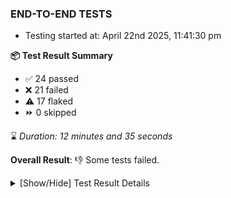 ### END-TO-END TESTS

- Testing started at: April 22nd 2025, 11:41:30 pm

**📦 Test Result Summary**

- ✅ 24 passed
- ❌ 21 failed
- ⚠️ 17 flaked
- ⏩ 0 skipped

⌛ _Duration: 12 minutes and 35 seconds_

**Overall Result**: 👎 Some tests failed.



<details>
    <summary>[Show/Hide] Test Result Details</summary>
    <div markdown="1">

| Test | Browser | Test Case | Tags | Result |
| :---: | :---: | :--- | :---: | :---: |
| 1 | chromium-meshery-provider | Configure Existing Istio adapter through Mesh Adapter URL from Management page | unstable | ⚠️ |
| 2 | chromium-meshery-provider | Transition to disconnected state and then back to connected state | unstable | ⚠️ |
| 3 | chromium-meshery-provider | Transition to ignored state and then back to connected state | unstable | ⚠️ |
| 4 | chromium-meshery-provider | Transition to not found state and then back to connected state | unstable | ⚠️ |
| 5 | chromium-meshery-provider | Delete Kubernetes cluster connections | unstable | ⚠️ |
| 6 | chromium-meshery-provider | Add performance profile with load generator &quot;fortio&quot; and service mesh &quot;None&quot; | unstable | ⚠️ |
| 7 | chromium-meshery-provider | Connect to Meshery Istio Adapter and configure it |  | ❌ |
| 8 | chromium-meshery-provider | Ping Istio Adapter | unstable | ⚠️ |
| 9 | chromium-local-provider | Verify that UI components are displayed |  | ❌ |
| 10 | chromium-local-provider | Add a cluster connection by uploading kubeconfig file | unstable | ⚠️ |
| 11 | chromium-local-provider | Transition to disconnected state and then back to connected state | unstable | ⚠️ |
| 12 | chromium-local-provider | Transition to ignored state and then back to connected state | unstable | ⚠️ |
| 13 | chromium-local-provider | Transition to not found state and then back to connected state | unstable | ⚠️ |
| 14 | chromium-local-provider | Delete Kubernetes cluster connections | unstable | ⚠️ |
| 15 | chromium-meshery-provider | View detailed result of a performance profile (Graph Visualiser) with load generator &quot;fortio&quot; and service mesh &quot;None&quot; | unstable | ⚠️ |
| 16 | chromium-local-provider | Verify Kanvas Snapshot using data-testid |  | ❌ |
| 17 | chromium-local-provider | Test if Left Navigation Panel is displayed |  | ❌ |
| 18 | chromium-local-provider | Logout from current user session |  | ❌ |
| 19 | chromium-meshery-provider | Edit the configuration of a performance profile with load generator &quot;fortio&quot; and service mesh &quot;None&quot; | unstable | ⚠️ |
| 20 | chromium-local-provider | Verify Performance Analysis Details |  | ❌ |
| 21 | chromium-local-provider | Test if Settings button is displayed |  | ❌ |
| 22 | chromium-local-provider | Common UI elements |  | ❌ |
| 23 | chromium-meshery-provider | Compare test of a performance profile with load generator &quot;fortio&quot; and service mesh &quot;None&quot; | unstable | ⚠️ |
| 24 | chromium-local-provider | Verify Kanvas Details |  | ❌ |
| 25 | chromium-local-provider | Test if Notification button is displayed |  | ❌ |
| 26 | chromium-local-provider | All settings tabs |  | ❌ |
| 27 | chromium-meshery-provider | Delete a performance profile with load generator &quot;fortio&quot; and service mesh &quot;None&quot; | unstable | ⚠️ |
| 28 | chromium-local-provider | Verify Meshery Docker Extension Details |  | ❌ |
| 29 | chromium-local-provider | Test if Profile button is displayed |  | ❌ |
| 30 | chromium-local-provider | Action buttons on adapters tab |  | ❌ |
| 31 | chromium-local-provider | Configure Existing Istio adapter through Mesh Adapter URL from Management page | unstable | ⚠️ |
| 32 | chromium-local-provider | Verify Meshery Design Embed Details |  | ❌ |
| 33 | chromium-local-provider | Add performance profile with load generator &quot;fortio&quot; and service mesh &quot;None&quot; | unstable | ⚠️ |
| 34 | chromium-local-provider | Grafana elements on metrics tab |  | ❌ |
| 35 | chromium-local-provider | Ping Istio Adapter | unstable | ⚠️ |
| 36 | chromium-local-provider | Verify Meshery Catalog Section Details |  | ❌ |
| 37 | chromium-local-provider | View detailed result of a performance profile (Graph Visualiser) with load generator &quot;fortio&quot; and service mesh &quot;None&quot; | unstable | ⚠️ |
| 38 | chromium-local-provider | Info icons on settings page |  | ❌ |
| 39 | chromium-local-provider | Aggregation Charts are displayed |  | ❌ |
| 40 | chromium-local-provider | Verify Meshery Adapter for Istio Section |  | ❌ |
| 41 | chromium-local-provider | Edit the configuration of a performance profile with load generator &quot;fortio&quot; and service mesh &quot;None&quot; | unstable | ⚠️ |
| 42 | chromium-local-provider | Toggle &quot;Send Anonymous Usage Statistics&quot; | unstable | ⚠️ |
| 43 | chromium-local-provider | Connect to Meshery Istio Adapter and configure it |  | ❌ |
| 44 | chromium-local-provider | Compare test of a performance profile with load generator &quot;fortio&quot; and service mesh &quot;None&quot; | unstable | ⚠️ |
| 45 | chromium-local-provider | Toggle &quot;Send Anonymous Performance Results&quot; | unstable | ⚠️ |
| 46 | chromium-local-provider | Delete a performance profile with load generator &quot;fortio&quot; and service mesh &quot;None&quot; | unstable | ⚠️ |

</div>
</details>


<!-- To see the full report, please visit our CI/CD pipeline with reporter. -->